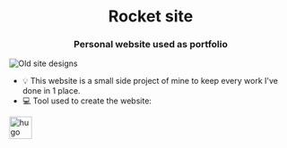 <h1 align="center">Rocket site</h1>
<h3 align="center">Personal website used as portfolio</h3>

![Old site designs](/images/ReadMeSite.png)

- 💡 This website is a small side project of mine to keep every work I've done in 1 place.
- 💻 Tool used to create the website:
<p align="left"> <a href="https://gohugo.io/" target="_blank" rel="noreferrer"> <img src="https://api.iconify.design/logos-hugo.svg" alt="hugo" width="40" height="40"/> </a>